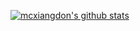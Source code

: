 [![mcxiangdon's github stats](https://github-readme-stats.vercel.app/api?username=mcxiangdon&show_icons=true&theme=vue)](https://github.com/anuraghazra/github-readme-stats)
<!---
mcxiangdon/mcxiangdon is a ✨ special ✨ repository because its `README.md` (this file) appears on your GitHub profile.
You can click the Preview link to take a look at your changes.
--->
